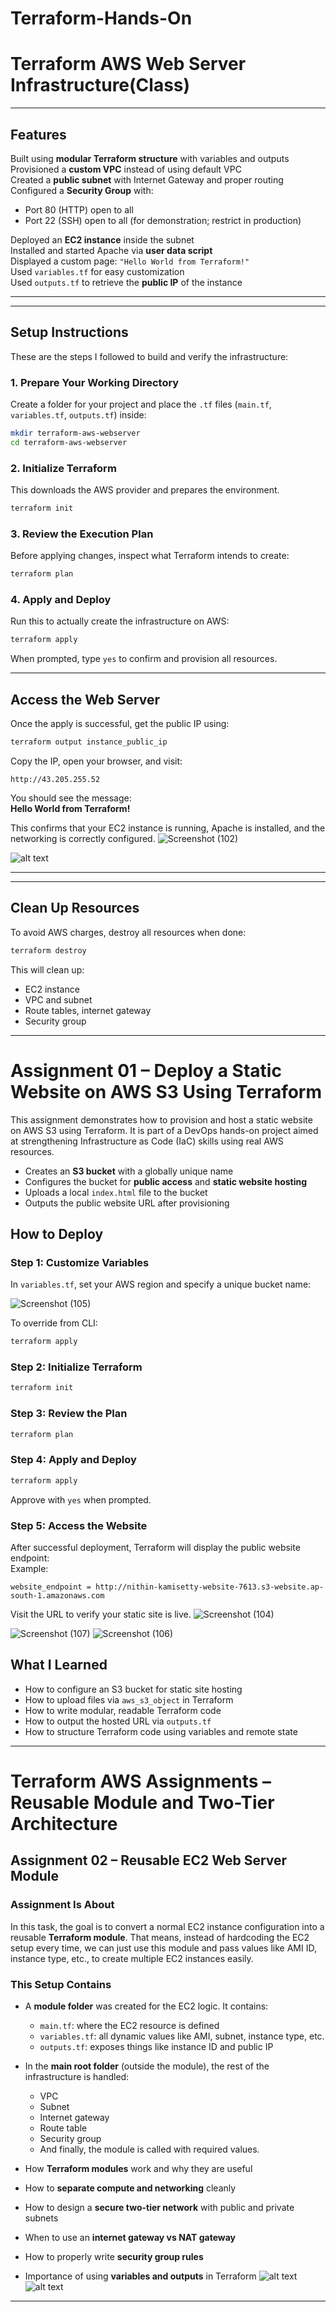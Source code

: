 # Terraform-Hands-On
#  Terraform AWS Web Server Infrastructure(Class)


---

##  Features

Built using **modular Terraform structure** with variables and outputs  
Provisioned a **custom VPC** instead of using default VPC  
Created a **public subnet** with Internet Gateway and proper routing  
Configured a **Security Group** with:
- Port 80 (HTTP) open to all
- Port 22 (SSH) open to all (for demonstration; restrict in production)

Deployed an **EC2 instance** inside the subnet  
Installed and started Apache via **user data script**  
Displayed a custom page: `"Hello World from Terraform!"`  
Used `variables.tf` for easy customization  
Used `outputs.tf` to retrieve the **public IP** of the instance

---

---

##  Setup Instructions

These are the steps I followed to build and verify the infrastructure:

### 1. Prepare Your Working Directory

Create a folder for your project and place the `.tf` files (`main.tf`, `variables.tf`, `outputs.tf`) inside:

```bash
mkdir terraform-aws-webserver
cd terraform-aws-webserver

```

### 2. Initialize Terraform

This downloads the AWS provider and prepares the environment.

```bash
terraform init
```

### 3. Review the Execution Plan

Before applying changes, inspect what Terraform intends to create:

```bash
terraform plan
```

### 4. Apply and Deploy

Run this to actually create the infrastructure on AWS:

```bash
terraform apply
```

When prompted, type `yes` to confirm and provision all resources.

---

##  Access the Web Server

Once the apply is successful, get the public IP using:

```bash
terraform output instance_public_ip
```

Copy the IP, open your browser, and visit:

```
http://43.205.255.52
```

You should see the message:  
**Hello World from Terraform!**

This confirms that your EC2 instance is running, Apache is installed, and the networking is correctly configured.
![Screenshot (102)](https://github.com/user-attachments/assets/1b5b9a65-4942-49a7-8a54-e0c61d86f94c)

![alt text](screenshots/test.png)


---


---

##  Clean Up Resources

To avoid AWS charges, destroy all resources when done:

```bash
terraform destroy
```

This will clean up:
- EC2 instance
- VPC and subnet
- Route tables, internet gateway
- Security group








---


# Assignment 01 – Deploy a Static Website on AWS S3 Using Terraform

This assignment demonstrates how to provision and host a static website on AWS S3 using Terraform. It is part of a DevOps hands-on project aimed at strengthening Infrastructure as Code (IaC) skills using real AWS resources.

- Creates an **S3 bucket** with a globally unique name  
- Configures the bucket for **public access** and **static website hosting**  
- Uploads a local `index.html` file to the bucket  
- Outputs the public website URL after provisioning  

##  How to Deploy

### Step 1: Customize Variables

In `variables.tf`, set your AWS region and specify a unique bucket name:


![Screenshot (105)](https://github.com/user-attachments/assets/435c7bd4-ee0f-4e9d-af3c-5ba468ef4fae)


To override from CLI:  
```bash
terraform apply
```

### Step 2: Initialize Terraform

```bash
terraform init
```

### Step 3: Review the Plan

```bash
terraform plan
```

### Step 4: Apply and Deploy

```bash
terraform apply
```

Approve with `yes` when prompted.

### Step 5: Access the Website

After successful deployment, Terraform will display the public website endpoint:  
Example:
```
website_endpoint = http://nithin-kamisetty-website-7613.s3-website.ap-south-1.amazonaws.com

```
Visit the URL to verify your static site is live.
![Screenshot (104)](https://github.com/user-attachments/assets/90477a56-e1c9-4966-a26d-eb5919a41365)


![Screenshot (107)](https://github.com/user-attachments/assets/af09bad6-a7f6-4081-9f9c-8a8b0c0b17fa)
![Screenshot (106)](https://github.com/user-attachments/assets/757318a5-4f25-441f-8b77-eac130790e13)
## What I Learned

- How to configure an S3 bucket for static site hosting  
- How to upload files via `aws_s3_object` in Terraform  
- How to write modular, readable Terraform code  
- How to output the hosted URL via `outputs.tf`  
- How to structure Terraform code using variables and remote state  


---
# Terraform AWS Assignments – Reusable Module and Two-Tier Architecture



##  Assignment 02 – Reusable EC2 Web Server Module

###  Assignment Is About

In this task, the goal is to convert a normal EC2 instance configuration into a reusable **Terraform module**. That means, instead of hardcoding the EC2 setup every time, we can just use this module and pass values like AMI ID, instance type, etc., to create multiple EC2 instances easily.

###  This Setup Contains

- A **module folder** was created for the EC2 logic. It contains:
  - `main.tf`: where the EC2 resource is defined
  - `variables.tf`: all dynamic values like AMI, subnet, instance type, etc.
  - `outputs.tf`: exposes things like instance ID and public IP
  
- In the **main root folder** (outside the module), the rest of the infrastructure is handled:
  - VPC
  - Subnet
  - Internet gateway
  - Route table
  - Security group
  - And finally, the module is called with required values.


- How **Terraform modules** work and why they are useful
- How to **separate compute and networking** cleanly
- How to design a **secure two-tier network** with public and private subnets
- When to use an **internet gateway vs NAT gateway**
- How to properly write **security group rules**
- Importance of using **variables and outputs** in Terraform
![alt text](screenshots/terraform%202nd%201.png)
![alt text](screenshots/terraform%202nd%202.png)
---



